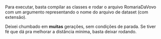 Para executar, basta compilar as classes e rodar o arquivo RomariaDaVovo com um argumento representando o nome do arquivo de dataset (com extensão).

Deixei chumbado em **muitas** gerações, sem condições de parada.
Se tiver fé que dá pra melhorar a distância mínima, basta deixar rodando.
